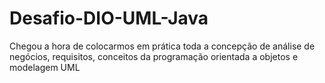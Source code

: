 # Desafio-DIO-UML-Java
Chegou a hora de colocarmos em prática toda a concepção de análise de negócios, requisitos, conceitos da programação orientada a objetos e modelagem UML
